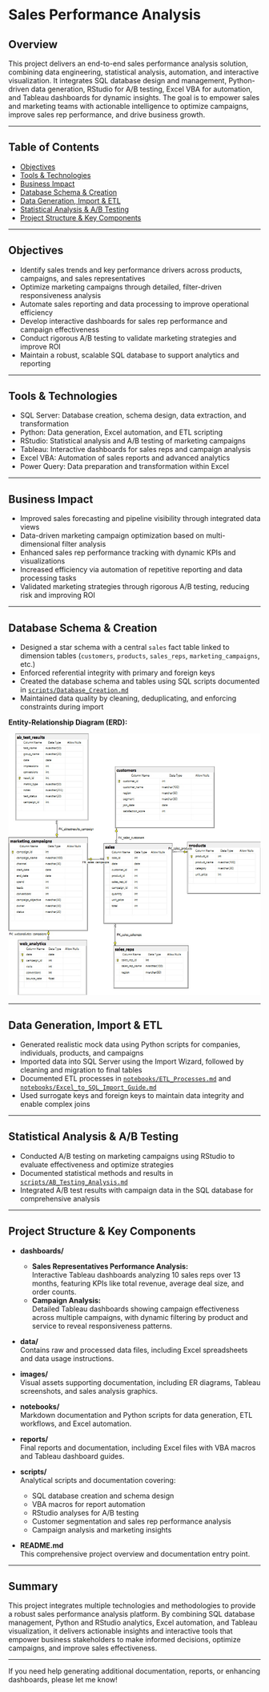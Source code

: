 # Sales Performance Analysis

## Overview

This project delivers an end-to-end sales performance analysis solution, combining data engineering, statistical analysis, automation, and interactive visualization. It integrates SQL database design and management, Python-driven data generation, RStudio for A/B testing, Excel VBA for automation, and Tableau dashboards for dynamic insights. The goal is to empower sales and marketing teams with actionable intelligence to optimize campaigns, improve sales rep performance, and drive business growth.

---

## Table of Contents

- [Objectives](#objectives)  
- [Tools & Technologies](#tools--technologies)  
- [Business Impact](#business-impact)  
- [Database Schema & Creation](#database-schema--creation)  
- [Data Generation, Import & ETL](#data-generation-import--etl)  
- [Statistical Analysis & A/B Testing](#statistical-analysis--ab-testing)  
- [Project Structure & Key Components](#project-structure--key-components)  

---

## Objectives

- Identify sales trends and key performance drivers across products, campaigns, and sales representatives  
- Optimize marketing campaigns through detailed, filter-driven responsiveness analysis  
- Automate sales reporting and data processing to improve operational efficiency  
- Develop interactive dashboards for sales rep performance and campaign effectiveness  
- Conduct rigorous A/B testing to validate marketing strategies and improve ROI  
- Maintain a robust, scalable SQL database to support analytics and reporting  

---

## Tools & Technologies

- SQL Server: Database creation, schema design, data extraction, and transformation  
- Python: Data generation, Excel automation, and ETL scripting  
- RStudio: Statistical analysis and A/B testing of marketing campaigns  
- Tableau: Interactive dashboards for sales reps and campaign analysis  
- Excel VBA: Automation of sales reports and advanced analytics  
- Power Query: Data preparation and transformation within Excel  

---

## Business Impact

- Improved sales forecasting and pipeline visibility through integrated data views  
- Data-driven marketing campaign optimization based on multi-dimensional filter analysis  
- Enhanced sales rep performance tracking with dynamic KPIs and visualizations  
- Increased efficiency via automation of repetitive reporting and data processing tasks  
- Validated marketing strategies through rigorous A/B testing, reducing risk and improving ROI  

---

## Database Schema & Creation

- Designed a star schema with a central `sales` fact table linked to dimension tables (`customers`, `products`, `sales_reps`, `marketing_campaigns`, etc.)  
- Enforced referential integrity with primary and foreign keys  
- Created the database schema and tables using SQL scripts documented in [`scripts/Database_Creation.md`]([scripts/Database_Creation.md](https://github.com/Serkan-Dursun/Sales-Analysis/blob/4628801d6243e597a5b8c0626e740a34e5a18f1a/scripts/SQL_Creating_Database_and_Tables.md))  
- Maintained data quality by cleaning, deduplicating, and enforcing constraints during import  

**Entity-Relationship Diagram (ERD):**

![SQL Entity Relational Database Diagram](images/SQL_Sales_Analysis_db_Diagram.jpg)

---

## Data Generation, Import & ETL

- Generated realistic mock data using Python scripts for companies, individuals, products, and campaigns  
- Imported data into SQL Server using the Import Wizard, followed by cleaning and migration to final tables  
- Documented ETL processes in [`notebooks/ETL_Processes.md`](notebooks/ETL_Processes.md) and [`notebooks/Excel_to_SQL_Import_Guide.md`](notebooks/Excel_to_SQL_Import_Guide.md)  
- Used surrogate keys and foreign keys to maintain data integrity and enable complex joins  

---

## Statistical Analysis & A/B Testing

- Conducted A/B testing on marketing campaigns using RStudio to evaluate effectiveness and optimize strategies  
- Documented statistical methods and results in [`scripts/AB_Testing_Analysis.md`](scripts/AB_Testing_Analysis.md)  
- Integrated A/B test results with campaign data in the SQL database for comprehensive analysis  

---

## Project Structure & Key Components

- **dashboards/**  
  - **Sales Representatives Performance Analysis:**  
    Interactive Tableau dashboards analyzing 10 sales reps over 13 months, featuring KPIs like total revenue, average deal size, and order counts.  
  - **Campaign Analysis:**  
    Detailed Tableau dashboards showing campaign effectiveness across multiple campaigns, with dynamic filtering by product and service to reveal responsiveness patterns.

- **data/**  
  Contains raw and processed data files, including Excel spreadsheets and data usage instructions.

- **images/**  
  Visual assets supporting documentation, including ER diagrams, Tableau screenshots, and sales analysis graphics.

- **notebooks/**  
  Markdown documentation and Python scripts for data generation, ETL workflows, and Excel automation.

- **reports/**  
  Final reports and documentation, including Excel files with VBA macros and Tableau dashboard guides.

- **scripts/**  
  Analytical scripts and documentation covering:  
  - SQL database creation and schema design  
  - VBA macros for report automation  
  - RStudio analyses for A/B testing  
  - Customer segmentation and sales rep performance analysis  
  - Campaign analysis and marketing insights  

- **README.md**  
  This comprehensive project overview and documentation entry point.

---

## Summary

This project integrates multiple technologies and methodologies to provide a robust sales performance analysis platform. By combining SQL database management, Python and RStudio analytics, Excel automation, and Tableau visualization, it delivers actionable insights and interactive tools that empower business stakeholders to make informed decisions, optimize campaigns, and improve sales effectiveness.

---

If you need help generating additional documentation, reports, or enhancing dashboards, please let me know!
